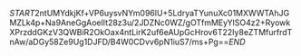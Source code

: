 $START$2ntUMYdkjKf+VP6uysvNYm096lU+5LdryaTYunuXc01MXWWTAhJGMZLk4p+Na9AneGgAoelIt28z3u/2JDZNc0WZ/gOTfmMEyYlSO4z2+RyowkXPrzddGKzV3QWBiR2OkOax4ntLirK2uf6eAUpGcHrov6T22Iy8eZTMfurfrdTnAw/aDGy58Ze9Ug1DJFD/B4W0CDvv6pN1iuS7/ms+Pg==$END$